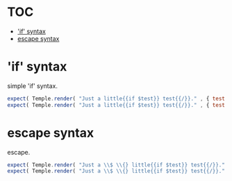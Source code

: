 # TOC
   - ['if' syntax](#if-syntax)
   - [escape syntax](#escape-syntax)
<a name=""></a>
 
<a name="if-syntax"></a>
# 'if' syntax
simple 'if' syntax.

```js
expect( Temple.render( "Just a little{{if $test}} test{{/}}." , { test: true } ) ).to.be( "Just a little test." ) ;
expect( Temple.render( "Just a little{{if $test}} test{{/}}." , { test: false } ) ).to.be( "Just a little." ) ;
```

<a name="escape-syntax"></a>
# escape syntax
escape.

```js
expect( Temple.render( "Just a \\$ \\{} little{{if $test}} test{{/}}." , { test: true } ) ).to.be( "Just a \\$ {} little test." ) ;
expect( Temple.render( "Just a \\$ \\{} little{{if $test}} test{{/}}." , { test: false } ) ).to.be( "Just a \\$ {} little." ) ;
```

